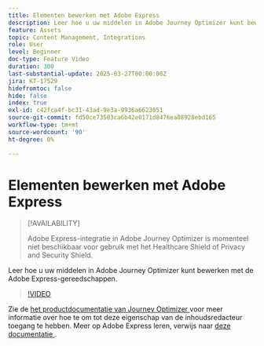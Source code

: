 ```yaml
---
title: Elementen bewerken met Adobe Express
description: Leer hoe u uw middelen in Adobe Journey Optimizer kunt bewerken met de Adobe Express-gereedschappen.
feature: Assets
topic: Content Management, Integrations
role: User
level: Beginner
doc-type: Feature Video
duration: 300
last-substantial-update: 2025-03-27T00:00:00Z
jira: KT-17529
hidefromtoc: false
hide: false
index: true
exl-id: c42fca4f-bc31-43ad-9e3a-9936a6623051
source-git-commit: fd50ce73503ca6b42e0171d8476ea08928ebd165
workflow-type: tm+mt
source-wordcount: '90'
ht-degree: 0%

---
```


# Elementen bewerken met Adobe Express

>[!AVAILABILITY]
>
>Adobe Express-integratie in Adobe Journey Optimizer is momenteel niet beschikbaar voor gebruik met het Healthcare Shield of Privacy and Security Shield.

Leer hoe u uw middelen in Adobe Journey Optimizer kunt bewerken met de Adobe Express-gereedschappen.

>[!VIDEO](https://video.tv.adobe.com/v/3455529/?learn=on&enablevpops&captions=dut)

Zie de [ het productdocumentatie van Journey Optimizer ](https://experienceleague.adobe.com/nl/docs/journey-optimizer/using/assets-images/express) voor meer informatie over hoe te om tot deze eigenschap van de inhoudsredacteur toegang te hebben. Meer op Adobe Express leren, verwijs naar [ deze documentatie ](https://helpx.adobe.com/nl/express/user-guide.html).
